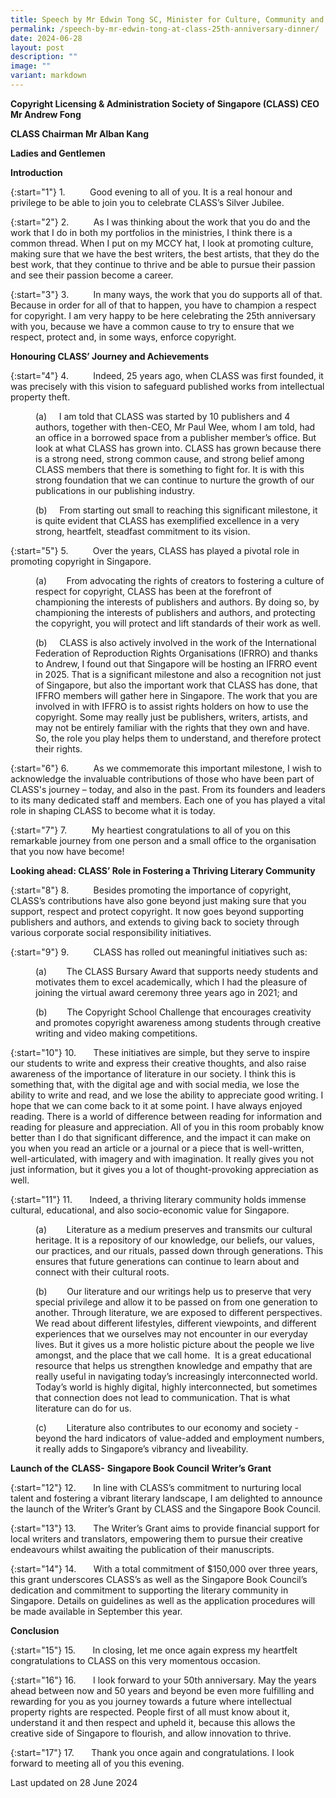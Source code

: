 ```yaml
---
title: Speech by Mr Edwin Tong SC, Minister for Culture, Community and Youth, and Second Minister for Law, At the CLASS 25th Anniversary Silver Jubilee Dinner
permalink: /speech-by-mr-edwin-tong-at-class-25th-anniversary-dinner/
date: 2024-06-28
layout: post
description: ""
image: ""
variant: markdown
---
```

**Copyright Licensing &amp; Administration Society of Singapore (CLASS) CEO Mr Andrew Fong**

**CLASS Chairman Mr Alban Kang**

**Ladies and Gentlemen**

**Introduction**

{:start="1"}
1.&nbsp;&nbsp;&nbsp;&nbsp;&nbsp;&nbsp;&nbsp;&nbsp;&nbsp; Good evening to all of you. It is a real honour and privilege to be able to join you to celebrate CLASS’s Silver Jubilee.

{:start="2"}
2.&nbsp;&nbsp;&nbsp;&nbsp;&nbsp;&nbsp;&nbsp;&nbsp;&nbsp; As I was thinking about the work that you do and the work that I do in both my portfolios in the ministries, I think there is a common thread. When I put on my MCCY hat, I look at promoting culture, making sure that we have the best writers, the best artists, that they do the best work, that they continue to thrive and be able to pursue their passion and see their passion become a career.

{:start="3"}
3.&nbsp;&nbsp;&nbsp;&nbsp;&nbsp;&nbsp;&nbsp;&nbsp;&nbsp; In many ways, the work that you do supports all of that. Because in order for all of that to happen, you have to champion a respect for copyright. I am very happy to be here celebrating the 25th anniversary with you, because we have a common cause to try to ensure that we respect, protect and, in some ways, enforce copyright.

**Honouring CLASS’ Journey and Achievements**

{:start="4"}
4.&nbsp;&nbsp;&nbsp;&nbsp;&nbsp;&nbsp;&nbsp;&nbsp;&nbsp; Indeed, 25 years ago, when CLASS was first founded, it was precisely with this vision to safeguard published works from intellectual property theft.&nbsp;

<p style="margin-left: 40px">
(a) &nbsp;&nbsp;&nbsp; I am told that CLASS was started by 10 publishers and 4 authors, together with then-CEO, Mr Paul Wee, whom I am told, had an office in a borrowed space from a publisher member’s office. But look at what CLASS has grown into. CLASS has grown because there is a strong need, strong common cause, and strong belief among CLASS members that there is something to fight for. It is with this strong foundation that we can continue to nurture the growth of our publications in our publishing industry.</p>

<p style="margin-left: 40px">
(b)&nbsp;&nbsp;&nbsp;&nbsp; From starting out small to reaching this significant milestone, it is quite evident that CLASS has exemplified excellence in a very strong, heartfelt, steadfast commitment to its vision.</p>

{:start="5"}
5.&nbsp;&nbsp;&nbsp;&nbsp;&nbsp;&nbsp;&nbsp;&nbsp;&nbsp; Over the years, CLASS has played a pivotal role in promoting copyright in Singapore.

<p style="margin-left: 40px">
(a)&nbsp;&nbsp;&nbsp;&nbsp;&nbsp;&nbsp;&nbsp; From advocating the rights of creators to fostering a culture of respect for copyright, CLASS has been at the forefront of championing the interests of publishers and authors. By doing so, by championing the interests of publishers and authors, and protecting the copyright, you will protect and lift standards of their work as well.</p>

<p style="margin-left: 40px">
(b) &nbsp;&nbsp;&nbsp; CLASS is also actively involved in the work of the International Federation of Reproduction Rights Organisations (IFRRO) and thanks to Andrew, I found out that Singapore will be hosting an IFRRO event in 2025. That is a significant milestone and also a recognition not just of Singapore, but also the important work that CLASS has done, that IFFRO members will gather here in Singapore. The work that you are involved in with IFFRO is to assist rights holders on how to use the copyright. Some may really just be publishers, writers, artists, and may not be entirely familiar with the rights that they own and have. So, the role you play helps them to understand, and therefore protect their rights.</p>

{:start="6"}
6.&nbsp;&nbsp;&nbsp;&nbsp;&nbsp;&nbsp;&nbsp;&nbsp;&nbsp; As we commemorate this important milestone, I wish to acknowledge the invaluable contributions of those who have been part of CLASS's journey – today, and also in the past. From its founders and leaders to its many dedicated staff and members. Each one of you has played a vital role in shaping CLASS to become what it is today.

{:start="7"}
7.&nbsp;&nbsp;&nbsp;&nbsp;&nbsp;&nbsp;&nbsp;&nbsp;&nbsp; My heartiest congratulations to all of you on this remarkable journey from one person and a small office to the organisation that you now have become!

**Looking ahead: CLASS’ Role in Fostering a Thriving Literary Community**

{:start="8"}
8.&nbsp;&nbsp;&nbsp;&nbsp;&nbsp;&nbsp;&nbsp;&nbsp;&nbsp; Besides promoting the importance of copyright, CLASS’s contributions have also gone beyond just making sure that you support, respect and protect copyright. It now goes beyond supporting publishers and authors, and extends to giving back to society through various corporate social responsibility initiatives.

{:start="9"}
9.&nbsp;&nbsp;&nbsp;&nbsp;&nbsp;&nbsp;&nbsp;&nbsp;&nbsp; CLASS has rolled out meaningful initiatives such as:

<p style="margin-left: 40px">
(a)&nbsp;&nbsp;&nbsp;&nbsp;&nbsp;&nbsp;&nbsp; The CLASS Bursary Award that supports needy students and motivates them to excel academically, which I had the pleasure of joining the virtual award ceremony three years ago in 2021; and</p>

<p style="margin-left: 40px">
(b)&nbsp;&nbsp;&nbsp;&nbsp;&nbsp;&nbsp;&nbsp; The Copyright School Challenge that encourages creativity and promotes copyright awareness among students through creative writing and video making competitions.</p>

{:start="10"}
10.&nbsp;&nbsp;&nbsp;&nbsp;&nbsp;&nbsp; These initiatives are simple, but they serve to inspire our students to write and express their creative thoughts, and also raise awareness of the importance of literature in our society. I think this is something that, with the digital age and with social media, we lose the ability to write and read, and we lose the ability to appreciate good writing. I hope that we can come back to it at some point. I have always enjoyed reading. There is a world of difference between reading for information and reading for pleasure and appreciation. All of you in this room probably know better than I do that significant difference, and the impact it can make on you when you read an article or a journal or a piece that is well-written, well-articulated, with imagery and with imagination. It really gives you not just information, but it gives you a lot of thought-provoking appreciation as well.

{:start="11"}
11.&nbsp;&nbsp;&nbsp;&nbsp;&nbsp;&nbsp; Indeed, a thriving literary community holds immense cultural, educational, and also socio-economic value for Singapore.&nbsp;

<p style="margin-left: 40px">
(a)&nbsp;&nbsp;&nbsp;&nbsp;&nbsp;&nbsp;&nbsp; Literature as a medium preserves and transmits our cultural heritage. It is a repository of our knowledge, our beliefs, our values, our practices, and our rituals, passed down through generations. This ensures that future generations can continue to learn about and connect with their cultural roots.</p>

<p style="margin-left: 40px">
(b)&nbsp;&nbsp;&nbsp;&nbsp;&nbsp;&nbsp;&nbsp; Our literature and our writings help us to preserve that very special privilege and allow it to be passed on from one generation to another. Through literature, we are exposed to different perspectives. We read about different lifestyles, different viewpoints, and different experiences that we ourselves may not encounter in our everyday lives. But it gives us a more holistic picture about the people we live amongst, and the place that we call home.&nbsp; It is a great educational resource that helps us strengthen knowledge and empathy that are really useful in navigating today’s increasingly interconnected world. Today’s world is highly digital, highly interconnected, but sometimes that connection does not lead to communication. That is what literature can do for us.</p>
	
<p style="margin-left: 40px">
(c)&nbsp;&nbsp;&nbsp;&nbsp;&nbsp;&nbsp;&nbsp; Literature also contributes to our economy and society - beyond the hard indicators of value-added and employment numbers, it really adds to Singapore’s vibrancy and liveability.</p>

**Launch of the** **CLASS-** **Singapore Book Council** **Writer’s Grant**

{:start="12"}
12.&nbsp;&nbsp;&nbsp;&nbsp;&nbsp;&nbsp; In line with CLASS’s commitment to nurturing local talent and fostering a vibrant literary landscape, I am delighted to announce the launch of the Writer’s Grant by CLASS and the Singapore Book Council.&nbsp;

{:start="13"}
13.&nbsp;&nbsp;&nbsp;&nbsp;&nbsp;&nbsp; The Writer’s Grant aims to provide financial support for local writers and translators, empowering them to pursue their creative endeavours whilst awaiting the publication of their manuscripts.

{:start="14"}
14.&nbsp;&nbsp;&nbsp;&nbsp;&nbsp;&nbsp; With a total commitment of $150,000 over three years, this grant underscores CLASS’s as well as the Singapore Book Council’s dedication and commitment to supporting the literary community in Singapore. Details on guidelines as well as the application procedures will be made available in September this year.

**Conclusion**

{:start="15"}
15.&nbsp;&nbsp;&nbsp;&nbsp;&nbsp;&nbsp; In closing, let me once again express my heartfelt congratulations to CLASS on this very momentous occasion.

{:start="16"}
16.&nbsp;&nbsp;&nbsp;&nbsp;&nbsp;&nbsp; I look forward to your 50th anniversary. May the years ahead between now and 50 years and beyond be even more fulfilling and rewarding for you as you journey towards a future where intellectual property rights are respected. People first of all must know about it, understand it and then respect and upheld it, because this allows the creative side of Singapore to flourish, and allow innovation to thrive.

{:start="17"}
17.&nbsp;&nbsp;&nbsp;&nbsp;&nbsp;&nbsp; Thank you once again and congratulations. I look forward to meeting all of you this evening.


<p class="right-side-updated">Last updated on 28 June 2024</p>

